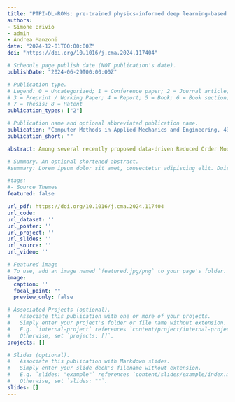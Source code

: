```yaml
---
title: "PTPI-DL-ROMs: pre-trained physics-informed deep learning-based reduced order models for nonlinear parametrized PDEs"
authors:
- Simone Brivio
- admin
- Andrea Manzoni
date: "2024-12-01T00:00:00Z"
doi: "https://doi.org/10.1016/j.cma.2024.117404"

# Schedule page publish date (NOT publication's date).
publishDate: "2024-06-29T00:00:00Z"

# Publication type.
# Legend: 0 = Uncategorized; 1 = Conference paper; 2 = Journal article;
# 3 = Preprint / Working Paper; 4 = Report; 5 = Book; 6 = Book section;
# 7 = Thesis; 8 = Patent
publication_types: ["2"]

# Publication name and optional abbreviated publication name.
publication: "Computer Methods in Applied Mechanics and Engineering, 432, 117404"
publication_short: ""

abstract: Among several recently proposed data-driven Reduced Order Models (ROMs), the coupling of Proper Orthogonal Decomposition (POD) and deep learning-based ROMs (DL-ROMs) has proved to be a successful strategy to construct non-intrusive, highly accurate, surrogates for the real time solution of parametric nonlinear time-dependent PDEs. Inexpensive to evaluate, POD-DL-ROMs are also relatively fast to train, thanks to their limited complexity. However, POD-DL-ROMs account for the physical laws governing the problem at hand only through the training data, that are usually obtained through a full order model (FOM) relying on a high-fidelity discretization of the underlying equations. Moreover, the accuracy of POD-DL-ROMs strongly depends on the amount of available data. In this paper, we consider a major extension of POD-DL-ROMs by enforcing the fulfillment of the governing physical laws in the training process – that is, by making them physics-informed – to compensate for possible scarce and/or unavailable data and improve the overall reliability. To do that, we first complement POD-DL-ROMs with a trunk net architecture, endowing them with the ability to compute the problem’s solution at every point in the spatial domain, and ultimately enabling a seamless computation of the physics-based loss by means of the strong continuous formulation. Then, we introduce an efficient training strategy that limits the notorious computational burden entailed by a physics-informed training phase. In particular, we take advantage of the few available data to develop a low-cost pre-training procedure; then, we fine-tune the architecture in order to further improve the prediction reliability. Accuracy and efficiency of the resulting pre-trained physics-informed DL-ROMs (PTPI-DL-ROMs) are then assessed on a set of test cases ranging from non-affinely parametrized advection-diffusion-reaction equations, to nonlinear problems like the Navier-Stokes equations for fluid flows.

# Summary. An optional shortened abstract.
#summary: Lorem ipsum dolor sit amet, consectetur adipiscing elit. Duis posuere tellus ac convallis placerat. Proin tincidunt magna sed ex sollicitudin condimentum.

#tags:
#- Source Themes
featured: false

url_pdf: https://doi.org/10.1016/j.cma.2024.117404
url_code:
url_dataset: ''
url_poster: ''
url_project: ''
url_slides: ''
url_source: ''
url_video: ''

# Featured image
# To use, add an image named `featured.jpg/png` to your page's folder. 
image:
  caption: ''
  focal_point: ""
  preview_only: false

# Associated Projects (optional).
#   Associate this publication with one or more of your projects.
#   Simply enter your project's folder or file name without extension.
#   E.g. `internal-project` references `content/project/internal-project/index.md`.
#   Otherwise, set `projects: []`.
projects: []

# Slides (optional).
#   Associate this publication with Markdown slides.
#   Simply enter your slide deck's filename without extension.
#   E.g. `slides: "example"` references `content/slides/example/index.md`.
#   Otherwise, set `slides: ""`.
slides: []
---
```


